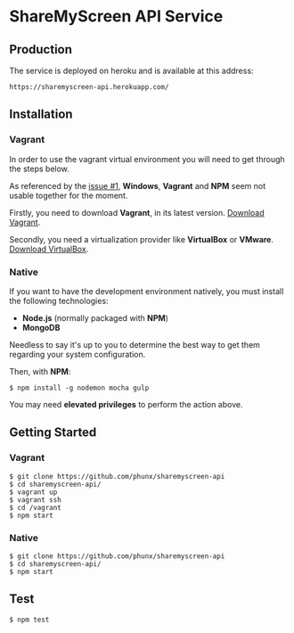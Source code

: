 # ShareMyScreen API Service

## Production

The service is deployed on heroku and is available at this address:

```
https://sharemyscreen-api.herokuapp.com/
```

## Installation

### Vagrant

In order to use the vagrant virtual environment you will need to get through the steps below.

As referenced by the [issue #1](https://github.com/phunx/sharemyscreen-api/issues/1),
**Windows**, **Vagrant** and **NPM** seem not usable together for the moment.

Firstly, you need to download **Vagrant**, in its latest version.
[Download Vagrant](https://www.vagrantup.com/downloads.html).

Secondly, you need a virtualization provider like **VirtualBox** or **VMware**.
[Download VirtualBox](https://www.virtualbox.org/wiki/Downloads).

### Native

If you want to have the development environment natively,
you must install the following technologies:
- **Node.js** (normally packaged with **NPM**)
- **MongoDB**

Needless to say it's up to you to determine the best way to get them regarding your system configuration.

Then, with **NPM**:

```shell
$ npm install -g nodemon mocha gulp
```
You may need **elevated privileges** to perform the action above.

## Getting Started

### Vagrant

```shell
$ git clone https://github.com/phunx/sharemyscreen-api
$ cd sharemyscreen-api/
$ vagrant up
$ vagrant ssh
$ cd /vagrant
$ npm start
```

### Native

```shell
$ git clone https://github.com/phunx/sharemyscreen-api
$ cd sharemyscreen-api/
$ npm start
```

## Test

```shell
$ npm test
```
